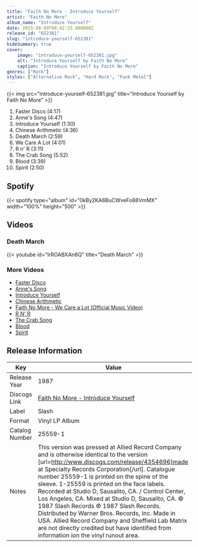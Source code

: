 ```yaml
---
title: "Faith No More - Introduce Yourself"
artist: "Faith No More"
album_name: "Introduce Yourself"
date: 2015-08-09T08:42:25.000000Z
release_id: "652381"
slug: "introduce-yourself-652381"
hideSummary: true
cover:
    image: "introduce-yourself-652381.jpg"
    alt: "Introduce Yourself by Faith No More"
    caption: "Introduce Yourself by Faith No More"
genres: ["Rock"]
styles: ["Alternative Rock", "Hard Rock", "Funk Metal"]
---
```


{{< img src="introduce-yourself-652381.jpg" title="Introduce Yourself by Faith No More" >}}

<!-- section break -->

1. Faster Disco (4:17)
2. Anne's Song (4:47)
3. Introduce Yourself (1:30)
4. Chinese Arithmetic (4:36)
5. Death March (2:59)
6. We Care A Lot (4:01)
7. R n' R (3:11)
8. The Crab Song (5:52)
9. Blood (3:39)
10. Spirit (2:50)

<!-- section break -->


## Spotify
{{< spotify type="album" id="0kBy2KA6BuCWveFo88VmMX" width="100%" height="500" >}}



## Videos
### Death March
{{< youtube id="lrROABXAn8Q" title="Death March" >}}<br>

### More Videos

- [Faster Disco](https://www.youtube.com/watch?v=x-AhE32UPw8)
- [Anne's Song](https://www.youtube.com/watch?v=-W4RwQhNIUk)
- [Introduce Yourself](https://www.youtube.com/watch?v=KuVUx8cADWs)
- [Chinese Arithmetic](https://www.youtube.com/watch?v=7U0-9J0aonA)
- [Faith No More - We Care a Lot (Official Music Video)](https://www.youtube.com/watch?v=LQhX8PbNUWI)
- [R N' R](https://www.youtube.com/watch?v=jID0GrUstMQ)
- [The Crab Song](https://www.youtube.com/watch?v=QFYymqpBBkg)
- [Blood](https://www.youtube.com/watch?v=hWRKWkpQBAk)
- [Spirit](https://www.youtube.com/watch?v=oFPjpDmDq-U)


## Release Information
|  Key           | Value                                                |
| ---------------| ---------------------------------------------------- |
| Release Year   | 1987                                   |
| Discogs Link   | [Faith No More - Introduce Yourself](https://www.discogs.com/release/652381-Faith-No-More-Introduce-Yourself) |
| Label          | Slash |
| Format         | Vinyl LP Album |
| Catalog Number | 25559-1 |
| Notes | This version was pressed at Allied Record Company and is otherwise identical to the version [url=http://www.discogs.com/release/4354696]made at Specialty Records Corporation[/url].    Catalogue number 25559-1 is printed on the spine of the sleeve. 1-25559 is printed on the face labels.    Recorded at Studio D, Sausalito, CA. / Control Center, Los Angeles, CA.   Mixed at Studio D, Sausalito, CA.    © 1987 Slash Records ℗ 1987 Slash Records.  Distributed by Warner Bros. Records, Inc.  Made in USA.    Allied Record Company and Sheffield Lab Matrix are not directly credited but have identified from information ion the vinyl runout area. |
